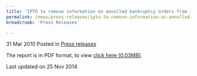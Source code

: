 ```yaml
---
title: 'IPTO to remove information on annulled bankruptcy orders from its online information search service -- Press Release.'
permalink: /news/press-releases/ipto-to-remove-information-on-annulled-bankruptcy-orders-from-its-online-information-search-service/
breadcrumb: 'Press Releases'

---
```



31 Mar 2010 Posted in [Press releases](/news/press-releases)


The report is in PDF format, to view [click here (0.03MB)](/files/news/press-releases/2010/03/linkclicka3b6.pdf).

<p class="right-side-updated">Last updated on 25 Nov 2014</p>
